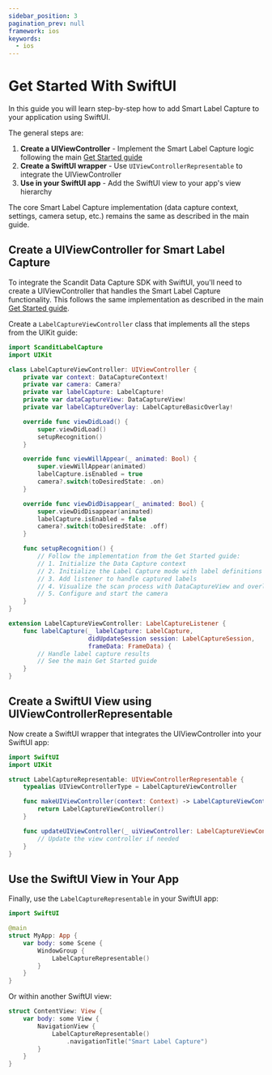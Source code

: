 ```yaml
---
sidebar_position: 3
pagination_prev: null
framework: ios
keywords:
  - ios
---
```


# Get Started With SwiftUI

In this guide you will learn step-by-step how to add Smart Label Capture to your application using SwiftUI.

The general steps are:

1. **Create a UIViewController** - Implement the Smart Label Capture logic following the main [Get Started guide](./get-started.md)
2. **Create a SwiftUI wrapper** - Use `UIViewControllerRepresentable` to integrate the UIViewController
3. **Use in your SwiftUI app** - Add the SwiftUI view to your app's view hierarchy

The core Smart Label Capture implementation (data capture context, settings, camera setup, etc.) remains the same as described in the main guide.

## Create a UIViewController for Smart Label Capture

To integrate the Scandit Data Capture SDK with SwiftUI, you'll need to create a UIViewController that handles the Smart Label Capture functionality. This follows the same implementation as described in the main [Get Started guide](./get-started.md).

Create a `LabelCaptureViewController` class that implements all the steps from the UIKit guide:

```swift
import ScanditLabelCapture
import UIKit

class LabelCaptureViewController: UIViewController {
    private var context: DataCaptureContext!
    private var camera: Camera?
    private var labelCapture: LabelCapture!
    private var dataCaptureView: DataCaptureView!
    private var labelCaptureOverlay: LabelCaptureBasicOverlay!

    override func viewDidLoad() {
        super.viewDidLoad()
        setupRecognition()
    }

    override func viewWillAppear(_ animated: Bool) {
        super.viewWillAppear(animated)
        labelCapture.isEnabled = true
        camera?.switch(toDesiredState: .on)
    }

    override func viewDidDisappear(_ animated: Bool) {
        super.viewDidDisappear(animated)
        labelCapture.isEnabled = false
        camera?.switch(toDesiredState: .off)
    }

    func setupRecognition() {
        // Follow the implementation from the Get Started guide:
        // 1. Initialize the Data Capture context
        // 2. Initialize the Label Capture mode with label definitions
        // 3. Add listener to handle captured labels
        // 4. Visualize the scan process with DataCaptureView and overlays
        // 5. Configure and start the camera
    }
}

extension LabelCaptureViewController: LabelCaptureListener {
    func labelCapture(_ labelCapture: LabelCapture,
                      didUpdateSession session: LabelCaptureSession,
                      frameData: FrameData) {
        // Handle label capture results
        // See the main Get Started guide
    }
}
```

## Create a SwiftUI View using UIViewControllerRepresentable

Now create a SwiftUI wrapper that integrates the UIViewController into your SwiftUI app:

```swift
import SwiftUI
import UIKit

struct LabelCaptureRepresentable: UIViewControllerRepresentable {
    typealias UIViewControllerType = LabelCaptureViewController

    func makeUIViewController(context: Context) -> LabelCaptureViewController {
        return LabelCaptureViewController()
    }

    func updateUIViewController(_ uiViewController: LabelCaptureViewController, context: Context) {
        // Update the view controller if needed
    }
}
```

## Use the SwiftUI View in Your App

Finally, use the `LabelCaptureRepresentable` in your SwiftUI app:

```swift
import SwiftUI

@main
struct MyApp: App {
    var body: some Scene {
        WindowGroup {
            LabelCaptureRepresentable()
        }
    }
}
```

Or within another SwiftUI view:

```swift
struct ContentView: View {
    var body: some View {
        NavigationView {
            LabelCaptureRepresentable()
                .navigationTitle("Smart Label Capture")
        }
    }
}
```